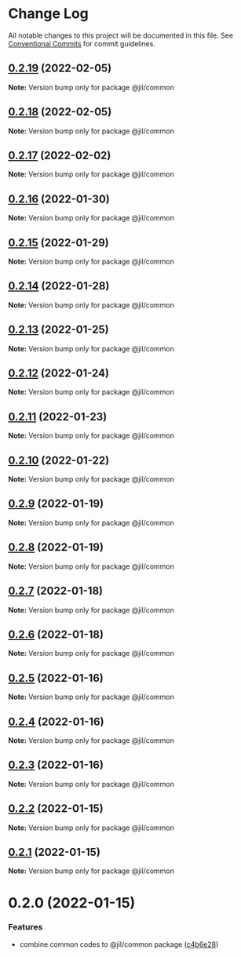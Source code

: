 # Change Log

All notable changes to this project will be documented in this file.
See [Conventional Commits](https://conventionalcommits.org) for commit guidelines.

## [0.2.19](https://github.com/jiljs/jil/compare/@jil/common@0.2.18...@jil/common@0.2.19) (2022-02-05)

**Note:** Version bump only for package @jil/common





## [0.2.18](https://github.com/jiljs/jil/compare/@jil/common@0.2.17...@jil/common@0.2.18) (2022-02-05)

**Note:** Version bump only for package @jil/common





## [0.2.17](https://github.com/jiljs/jil/compare/@jil/common@0.2.16...@jil/common@0.2.17) (2022-02-02)

**Note:** Version bump only for package @jil/common





## [0.2.16](https://github.com/jiljs/jil/compare/@jil/common@0.2.15...@jil/common@0.2.16) (2022-01-30)

**Note:** Version bump only for package @jil/common





## [0.2.15](https://github.com/jiljs/jil/compare/@jil/common@0.2.14...@jil/common@0.2.15) (2022-01-29)

**Note:** Version bump only for package @jil/common





## [0.2.14](https://github.com/jiljs/jil/compare/@jil/common@0.2.13...@jil/common@0.2.14) (2022-01-28)

**Note:** Version bump only for package @jil/common





## [0.2.13](https://github.com/jiljs/jil/compare/@jil/common@0.2.12...@jil/common@0.2.13) (2022-01-25)

**Note:** Version bump only for package @jil/common





## [0.2.12](https://github.com/jiljs/jil/compare/@jil/common@0.2.11...@jil/common@0.2.12) (2022-01-24)

**Note:** Version bump only for package @jil/common





## [0.2.11](https://github.com/jiljs/jil/compare/@jil/common@0.2.10...@jil/common@0.2.11) (2022-01-23)

**Note:** Version bump only for package @jil/common





## [0.2.10](https://github.com/jiljs/jil/compare/@jil/common@0.2.9...@jil/common@0.2.10) (2022-01-22)

**Note:** Version bump only for package @jil/common





## [0.2.9](https://github.com/jiljs/jil/compare/@jil/common@0.2.8...@jil/common@0.2.9) (2022-01-19)

**Note:** Version bump only for package @jil/common





## [0.2.8](https://github.com/jiljs/jil/compare/@jil/common@0.2.7...@jil/common@0.2.8) (2022-01-19)

**Note:** Version bump only for package @jil/common





## [0.2.7](https://github.com/jiljs/jil/compare/@jil/common@0.2.6...@jil/common@0.2.7) (2022-01-18)

**Note:** Version bump only for package @jil/common





## [0.2.6](https://github.com/jiljs/jil/compare/@jil/common@0.2.5...@jil/common@0.2.6) (2022-01-18)

**Note:** Version bump only for package @jil/common





## [0.2.5](https://github.com/jiljs/jil/compare/@jil/common@0.2.4...@jil/common@0.2.5) (2022-01-16)

**Note:** Version bump only for package @jil/common





## [0.2.4](https://github.com/jiljs/jil/compare/@jil/common@0.2.3...@jil/common@0.2.4) (2022-01-16)

**Note:** Version bump only for package @jil/common





## [0.2.3](https://github.com/jiljs/jil/compare/@jil/common@0.2.2...@jil/common@0.2.3) (2022-01-16)

**Note:** Version bump only for package @jil/common





## [0.2.2](https://github.com/jiljs/jil/compare/@jil/common@0.2.1...@jil/common@0.2.2) (2022-01-15)

**Note:** Version bump only for package @jil/common





## [0.2.1](https://github.com/jiljs/jil/compare/@jil/common@0.2.0...@jil/common@0.2.1) (2022-01-15)

**Note:** Version bump only for package @jil/common





# 0.2.0 (2022-01-15)


### Features

* combine common codes to @jil/common package ([c4b6e28](https://github.com/jiljs/jil/commit/c4b6e286ddfcbee22843dd2087509fa04a478254))

